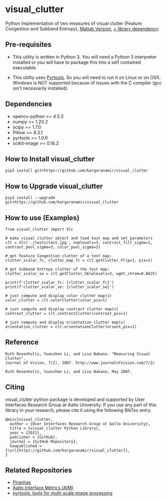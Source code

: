 # visual_clutter
Python Implementation of two measures of visual clutter (Feature Congestion and Subband Entropy), [Matlab Version](https://dspace.mit.edu/handle/1721.1/37593), [+ library dependency](https://nl.mathworks.com/matlabcentral/fileexchange/52571-matlabpyrtools).


## Pre-requisites
* This utility is written in Python 3. You will need a Python 3 interpreter installed or you will have to package this into a self contained executable. 

* This utility uses [Pyrtools](https://pyrtools.readthedocs.io/en/latest/). So you will need to run it on Linux or on OSX. Windows is NOT supported because of issues with the C compiler (gcc isn't necessarily installed).


## Dependencies
- opencv-python >= 4.5.3
- numpy >= 1.20.2
- scipy == 1.7.0
- Pillow >= 8.3.1
- pyrtools == 1.0.0
- scikit-image >= 0.16.2

## How to Install visual_clutter

```
pip3 install git+https://github.com/kargaranamir/visual_clutter
```

## How to Upgrade visual_clutter

```
pip3 install --upgrade git+https://github.com/kargaranamir/visual_clutter
```



## How to use (Examples)
```
from visual_clutter import Vlc

# make visual clutter object and load test map and set parameters
clt = Vlc('./tests/test.jpg', numlevels=3, contrast_filt_sigma=1, contrast_pool_sigma=3, color_pool_sigma=3)

# get Feature Congestion clutter of a test map:
clutter_scalar_fc, clutter_map_fc = clt.getClutter_FC(p=1, pix=1)

# get Subband Entropy clutter of the test map:
clutter_scalar_se = clt.getClutter_SE(wlevels=3, wght_chrom=0.0625)

print(f'clutter_scalar_fc: {clutter_scalar_fc}')
print(f'clutter_scalar_se: {clutter_scalar_se}')

# just compute and display color clutter map(s)
color_clutter = clt.colorClutter(color_pix=1)

# just compute and display contrast clutter map(s)
contrast_clutter = clt.contrastClutter(contrast_pix=1)

# just compute and display orientation clutter map(s)
orientation_clutter = clt.orientationClutter(orient_pix=1)

```

## Reference
```
Ruth Rosenholtz, Yuanzhen Li, and Lisa Nakano. "Measuring Visual Clutter". 
Journal of Vision, 7(2), 2007. http://www.journalofvision.com/7/2/

Ruth Rosenholtz, Yuanzhen Li, and Lisa Nakano, May 2007.
```

## Citing
visual_clutter python package is developed and supported by User Interfaces Research Group at Aalto University. If you use any part of this library in your research, please cite it using the following BibTex entry.
```
@misc{visual_clutter,
  author = {User Interfaces Research Group at Aalto University},
  title = {visual_clutter Python Library},
  year = {2021},
  publisher = {GitHub},
  journal = {GitHub Repository},
  howpublished = {\url{https://github.com/kargaranamir/visual_clutter}},
}
```

## Related Repositories
- [Piranhas](https://github.com/ArturoDeza/Piranhas)
- [Aalto Interface Metrics (AIM)](https://github.com/aalto-ui/aim)
- [pyrtools: tools for multi-scale image processing](https://github.com/LabForComputationalVision/pyrtools)

